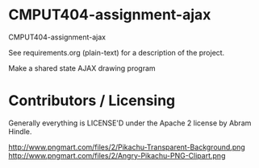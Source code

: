 CMPUT404-assignment-ajax
==============================

CMPUT404-assignment-ajax

See requirements.org (plain-text) for a description of the project.

Make a shared state AJAX drawing program

Contributors / Licensing
========================

Generally everything is LICENSE'D under the Apache 2 license by Abram Hindle.

http://www.pngmart.com/files/2/Pikachu-Transparent-Background.png
http://www.pngmart.com/files/2/Angry-Pikachu-PNG-Clipart.png

